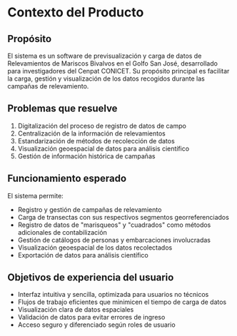 # Contexto del Producto

## Propósito
El sistema es un software de previsualización y carga de datos de Relevamientos de Mariscos Bivalvos en el Golfo San José, desarrollado para investigadores del Cenpat CONICET. Su propósito principal es facilitar la carga, gestión y visualización de los datos recogidos durante las campañas de relevamiento.

## Problemas que resuelve
1. Digitalización del proceso de registro de datos de campo
2. Centralización de la información de relevamientos
3. Estandarización de métodos de recolección de datos
4. Visualización geoespacial de datos para análisis científico
5. Gestión de información histórica de campañas

## Funcionamiento esperado
El sistema permite:
- Registro y gestión de campañas de relevamiento
- Carga de transectas con sus respectivos segmentos georreferenciados
- Registro de datos de "marisqueos" y "cuadrados" como métodos adicionales de contabilización
- Gestión de catálogos de personas y embarcaciones involucradas
- Visualización geoespacial de los datos recolectados
- Exportación de datos para análisis científico

## Objetivos de experiencia del usuario
- Interfaz intuitiva y sencilla, optimizada para usuarios no técnicos
- Flujos de trabajo eficientes que minimicen el tiempo de carga de datos
- Visualización clara de datos espaciales
- Validación de datos para evitar errores de ingreso
- Acceso seguro y diferenciado según roles de usuario 
